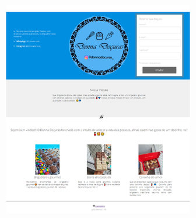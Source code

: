 ![enter image description here](https://github.com/ruancastro/landing_page_donna_docuras/blob/main/images/landingpage.png)
